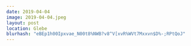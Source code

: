 ```yaml
---
date: 2019-04-04
image: 2019-04-04.jpeg
layout: post
location: Glebe
blurhash: "eBEp1h00Ipxvae_N00t8%NWB?v8^V[xvR%WVt7Mxxvn$D%-;RPtQoJ"
---
```




